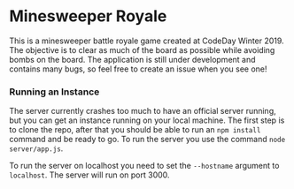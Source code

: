 # Minesweeper Royale
This is a minesweeper battle royale game created at CodeDay Winter 2019. The objective is to clear as much of the board as possible while avoiding bombs on the board. The application is still under development and contains many bugs, so feel free to create an issue when you see one!

### Running an Instance
The server currently crashes too much to have an official server running, but you can get an instance running on your local machine. The first step is to clone the repo, after that you should be able to run an `npm install` command and be ready to go. To run the server you use the command `node server/app.js`.

To run the server on localhost you need to set the `--hostname` argument to `localhost`. The server will run on port 3000.
